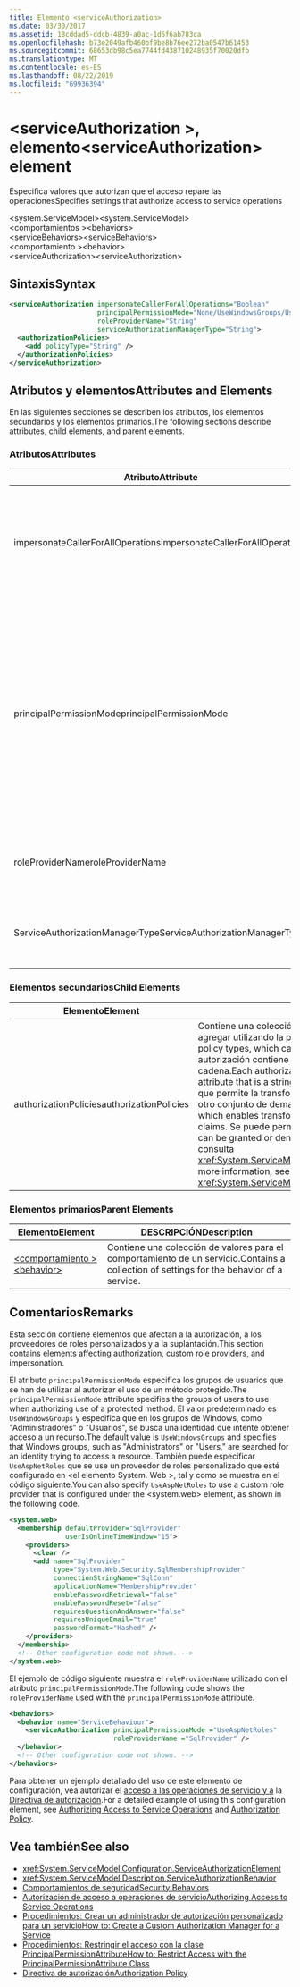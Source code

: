 ```yaml
---
title: Elemento <serviceAuthorization>
ms.date: 03/30/2017
ms.assetid: 18cddad5-ddcb-4839-a0ac-1d6f6ab783ca
ms.openlocfilehash: b73e2049afb460bf9be8b76ee272ba0547b61453
ms.sourcegitcommit: 68653db98c5ea7744fd438710248935f70020dfb
ms.translationtype: MT
ms.contentlocale: es-ES
ms.lasthandoff: 08/22/2019
ms.locfileid: "69936394"
---
```

# <a name="serviceauthorization-element"></a><span data-ttu-id="bd0b1-102">\<serviceAuthorization >, elemento</span><span class="sxs-lookup"><span data-stu-id="bd0b1-102">\<serviceAuthorization> element</span></span>
<span data-ttu-id="bd0b1-103">Especifica valores que autorizan que el acceso repare las operaciones</span><span class="sxs-lookup"><span data-stu-id="bd0b1-103">Specifies settings that authorize access to service operations</span></span>  
  
 <span data-ttu-id="bd0b1-104">\<system.ServiceModel></span><span class="sxs-lookup"><span data-stu-id="bd0b1-104">\<system.ServiceModel></span></span>  
<span data-ttu-id="bd0b1-105">\<comportamientos ></span><span class="sxs-lookup"><span data-stu-id="bd0b1-105">\<behaviors></span></span>  
<span data-ttu-id="bd0b1-106">\<serviceBehaviors></span><span class="sxs-lookup"><span data-stu-id="bd0b1-106">\<serviceBehaviors></span></span>  
<span data-ttu-id="bd0b1-107">\<comportamiento ></span><span class="sxs-lookup"><span data-stu-id="bd0b1-107">\<behavior></span></span>  
<span data-ttu-id="bd0b1-108">\<serviceAuthorization></span><span class="sxs-lookup"><span data-stu-id="bd0b1-108">\<serviceAuthorization></span></span>  
  
## <a name="syntax"></a><span data-ttu-id="bd0b1-109">Sintaxis</span><span class="sxs-lookup"><span data-stu-id="bd0b1-109">Syntax</span></span>  
  
```xml  
<serviceAuthorization impersonateCallerForAllOperations="Boolean"
                      principalPermissionMode="None/UseWindowsGroups/UseAspNetRoles/Custom"
                      roleProviderName="String"
                      serviceAuthorizationManagerType="String">
  <authorizationPolicies>
    <add policyType="String" />
  </authorizationPolicies>
</serviceAuthorization>
```  
  
## <a name="attributes-and-elements"></a><span data-ttu-id="bd0b1-110">Atributos y elementos</span><span class="sxs-lookup"><span data-stu-id="bd0b1-110">Attributes and Elements</span></span>  
 <span data-ttu-id="bd0b1-111">En las siguientes secciones se describen los atributos, los elementos secundarios y los elementos primarios.</span><span class="sxs-lookup"><span data-stu-id="bd0b1-111">The following sections describe attributes, child elements, and parent elements.</span></span>  
  
### <a name="attributes"></a><span data-ttu-id="bd0b1-112">Atributos</span><span class="sxs-lookup"><span data-stu-id="bd0b1-112">Attributes</span></span>  
  
|<span data-ttu-id="bd0b1-113">Atributo</span><span class="sxs-lookup"><span data-stu-id="bd0b1-113">Attribute</span></span>|<span data-ttu-id="bd0b1-114">DESCRIPCIÓN</span><span class="sxs-lookup"><span data-stu-id="bd0b1-114">Description</span></span>|  
|---------------|-----------------|  
|<span data-ttu-id="bd0b1-115">impersonateCallerForAllOperations</span><span class="sxs-lookup"><span data-stu-id="bd0b1-115">impersonateCallerForAllOperations</span></span>|<span data-ttu-id="bd0b1-116">Un valor booleano que especifica si todas las operaciones en el servicio suplantan al autor de la llamada.</span><span class="sxs-lookup"><span data-stu-id="bd0b1-116">A Boolean value that specifies if all the operations in the service impersonate the caller.</span></span> <span data-ttu-id="bd0b1-117">El valor predeterminado es `false`.</span><span class="sxs-lookup"><span data-stu-id="bd0b1-117">The default is `false`.</span></span><br /><br /> <span data-ttu-id="bd0b1-118">Cuando una operación de servicio concreta suplanta al llamador, el contexto del subproceso se intercambia al contexto del llamador antes de ejecutar el servicio especificado.</span><span class="sxs-lookup"><span data-stu-id="bd0b1-118">When a specific service operation impersonates the caller, the thread context is switched to the caller context before executing the specified service.</span></span>|  
|<span data-ttu-id="bd0b1-119">principalPermissionMode</span><span class="sxs-lookup"><span data-stu-id="bd0b1-119">principalPermissionMode</span></span>|<span data-ttu-id="bd0b1-120">Establece la entidad de seguridad usada para llevar a cabo las operaciones en el servidor.</span><span class="sxs-lookup"><span data-stu-id="bd0b1-120">Sets the principal used to carry out operations on the server.</span></span> <span data-ttu-id="bd0b1-121">Los valores son los siguientes:</span><span class="sxs-lookup"><span data-stu-id="bd0b1-121">Values include the following:</span></span><br /><br /> <span data-ttu-id="bd0b1-122">-Ninguno</span><span class="sxs-lookup"><span data-stu-id="bd0b1-122">-   None</span></span><br /><span data-ttu-id="bd0b1-123">-   UseWindowsGroups</span><span class="sxs-lookup"><span data-stu-id="bd0b1-123">-   UseWindowsGroups</span></span><br /><span data-ttu-id="bd0b1-124">-   UseAspNetRoles</span><span class="sxs-lookup"><span data-stu-id="bd0b1-124">-   UseAspNetRoles</span></span><br /><span data-ttu-id="bd0b1-125">-Personalizado</span><span class="sxs-lookup"><span data-stu-id="bd0b1-125">-   Custom</span></span><br /><br /> <span data-ttu-id="bd0b1-126">El valor predeterminado es UseWindowsGroups.</span><span class="sxs-lookup"><span data-stu-id="bd0b1-126">The default value is UseWindowsGroups.</span></span> <span data-ttu-id="bd0b1-127">El valor es del tipo <xref:System.ServiceModel.Description.PrincipalPermissionMode>.</span><span class="sxs-lookup"><span data-stu-id="bd0b1-127">The value is of type <xref:System.ServiceModel.Description.PrincipalPermissionMode>.</span></span> <span data-ttu-id="bd0b1-128">Para obtener más información sobre el uso de este [atributo, consulte Cómo: Restrinja el acceso con la clase](../../../wcf/how-to-restrict-access-with-the-principalpermissionattribute-class.md)PrincipalPermissionAttribute.</span><span class="sxs-lookup"><span data-stu-id="bd0b1-128">For more information on using this attribute, see [How to: Restrict Access with the PrincipalPermissionAttribute Class](../../../wcf/how-to-restrict-access-with-the-principalpermissionattribute-class.md).</span></span>|  
|<span data-ttu-id="bd0b1-129">roleProviderName</span><span class="sxs-lookup"><span data-stu-id="bd0b1-129">roleProviderName</span></span>|<span data-ttu-id="bd0b1-130">Una cadena que especifica el nombre del proveedor de roles, que proporciona información de rol para una aplicación Windows Communication Foundation (WCF).</span><span class="sxs-lookup"><span data-stu-id="bd0b1-130">A string that specifies the name of the role provider, which provides role information for a Windows Communication Foundation (WCF) application.</span></span> <span data-ttu-id="bd0b1-131">El valor predeterminado es una cadena vacía.</span><span class="sxs-lookup"><span data-stu-id="bd0b1-131">The default is an empty string.</span></span>|  
|<span data-ttu-id="bd0b1-132">ServiceAuthorizationManagerType</span><span class="sxs-lookup"><span data-stu-id="bd0b1-132">ServiceAuthorizationManagerType</span></span>|<span data-ttu-id="bd0b1-133">Una cadena que contiene el tipo de administrador de autorización de servicio.</span><span class="sxs-lookup"><span data-stu-id="bd0b1-133">A string containing the type of the service authorization manager.</span></span> <span data-ttu-id="bd0b1-134">Para obtener más información, consulta <xref:System.ServiceModel.ServiceAuthorizationManager>.</span><span class="sxs-lookup"><span data-stu-id="bd0b1-134">For more information, see <xref:System.ServiceModel.ServiceAuthorizationManager>.</span></span>|  
  
### <a name="child-elements"></a><span data-ttu-id="bd0b1-135">Elementos secundarios</span><span class="sxs-lookup"><span data-stu-id="bd0b1-135">Child Elements</span></span>  
  
|<span data-ttu-id="bd0b1-136">Elemento</span><span class="sxs-lookup"><span data-stu-id="bd0b1-136">Element</span></span>|<span data-ttu-id="bd0b1-137">DESCRIPCIÓN</span><span class="sxs-lookup"><span data-stu-id="bd0b1-137">Description</span></span>|  
|-------------|-----------------|  
|<span data-ttu-id="bd0b1-138">authorizationPolicies</span><span class="sxs-lookup"><span data-stu-id="bd0b1-138">authorizationPolicies</span></span>|<span data-ttu-id="bd0b1-139">Contiene una colección de tipos de directiva de autorización, que se pueden agregar utilizando la palabra clave `add`.</span><span class="sxs-lookup"><span data-stu-id="bd0b1-139">Contains a collection of authorization policy types, which can be added using the `add` keyword.</span></span> <span data-ttu-id="bd0b1-140">Cada directiva de autorización contiene un atributo `policyType` necesario único que es una cadena.</span><span class="sxs-lookup"><span data-stu-id="bd0b1-140">Each authorization policy contains a single required `policyType` attribute that is a string.</span></span> <span data-ttu-id="bd0b1-141">El atributo especifica una directiva de autorización que permite la transformación de un conjunto de demandas de entrada en otro conjunto de demandas.</span><span class="sxs-lookup"><span data-stu-id="bd0b1-141">The attribute specifies an authorization policy, which enables transformation of one set of input claims into another set of claims.</span></span> <span data-ttu-id="bd0b1-142">Se puede permitir o denegar el acceso en base a eso.</span><span class="sxs-lookup"><span data-stu-id="bd0b1-142">Access control can be granted or denied based on that.</span></span> <span data-ttu-id="bd0b1-143">Para obtener más información, consulta <xref:System.ServiceModel.Configuration.AuthorizationPolicyTypeElement>.</span><span class="sxs-lookup"><span data-stu-id="bd0b1-143">For more information, see <xref:System.ServiceModel.Configuration.AuthorizationPolicyTypeElement>.</span></span>|  
  
### <a name="parent-elements"></a><span data-ttu-id="bd0b1-144">Elementos primarios</span><span class="sxs-lookup"><span data-stu-id="bd0b1-144">Parent Elements</span></span>  
  
|<span data-ttu-id="bd0b1-145">Elemento</span><span class="sxs-lookup"><span data-stu-id="bd0b1-145">Element</span></span>|<span data-ttu-id="bd0b1-146">DESCRIPCIÓN</span><span class="sxs-lookup"><span data-stu-id="bd0b1-146">Description</span></span>|  
|-------------|-----------------|  
|[<span data-ttu-id="bd0b1-147">\<comportamiento ></span><span class="sxs-lookup"><span data-stu-id="bd0b1-147">\<behavior></span></span>](behavior-of-endpointbehaviors.md)|<span data-ttu-id="bd0b1-148">Contiene una colección de valores para el comportamiento de un servicio.</span><span class="sxs-lookup"><span data-stu-id="bd0b1-148">Contains a collection of settings for the behavior of a service.</span></span>|  
  
## <a name="remarks"></a><span data-ttu-id="bd0b1-149">Comentarios</span><span class="sxs-lookup"><span data-stu-id="bd0b1-149">Remarks</span></span>  
 <span data-ttu-id="bd0b1-150">Esta sección contiene elementos que afectan a la autorización, a los proveedores de roles personalizados y a la suplantación.</span><span class="sxs-lookup"><span data-stu-id="bd0b1-150">This section contains elements affecting authorization, custom role providers, and impersonation.</span></span>  
  
 <span data-ttu-id="bd0b1-151">El atributo `principalPermissionMode` especifica los grupos de usuarios que se han de utilizar al autorizar el uso de un método protegido.</span><span class="sxs-lookup"><span data-stu-id="bd0b1-151">The `principalPermissionMode` attribute specifies the groups of users to use when authorizing use of a protected method.</span></span> <span data-ttu-id="bd0b1-152">El valor predeterminado es `UseWindowsGroups` y especifica que en los grupos de Windows, como "Administradores" o "Usuarios", se busca una identidad que intente obtener acceso a un recurso.</span><span class="sxs-lookup"><span data-stu-id="bd0b1-152">The default value is `UseWindowsGroups` and specifies that Windows groups, such as "Administrators" or "Users," are searched for an identity trying to access a resource.</span></span> <span data-ttu-id="bd0b1-153">También puede especificar `UseAspNetRoles` que se use un proveedor de roles personalizado que esté configurado en \<el elemento System. Web >, tal y como se muestra en el código siguiente.</span><span class="sxs-lookup"><span data-stu-id="bd0b1-153">You can also specify `UseAspNetRoles` to use a custom role provider that is configured under the \<system.web> element, as shown in the following code.</span></span>  
  
```xml  
<system.web>
  <membership defaultProvider="SqlProvider"
              userIsOnlineTimeWindow="15">
    <providers>
      <clear />
      <add name="SqlProvider"
           type="System.Web.Security.SqlMembershipProvider"
           connectionStringName="SqlConn"
           applicationName="MembershipProvider"
           enablePasswordRetrieval="false"
           enablePasswordReset="false"
           requiresQuestionAndAnswer="false"
           requiresUniqueEmail="true"
           passwordFormat="Hashed" />
    </providers>
  </membership>
  <!-- Other configuration code not shown. -->
</system.web>
```  
  
 <span data-ttu-id="bd0b1-154">El ejemplo de código siguiente muestra el `roleProviderName` utilizado con el atributo `principalPermissionMode`.</span><span class="sxs-lookup"><span data-stu-id="bd0b1-154">The following code shows the `roleProviderName` used with the `principalPermissionMode` attribute.</span></span>  
  
```xml  
<behaviors>
  <behavior name="ServiceBehaviour">
    <serviceAuthorization principalPermissionMode ="UseAspNetRoles"
                          roleProviderName ="SqlProvider" />
  </behavior>
  <!-- Other configuration code not shown. -->
</behaviors>
```  
  
 <span data-ttu-id="bd0b1-155">Para obtener un ejemplo detallado del uso de este elemento de configuración, vea autorizar el [acceso a las operaciones de servicio y a](../../../wcf/samples/authorizing-access-to-service-operations.md) la [Directiva de autorización](../../../wcf/samples/authorization-policy.md).</span><span class="sxs-lookup"><span data-stu-id="bd0b1-155">For a detailed example of using this configuration element, see [Authorizing Access to Service Operations](../../../wcf/samples/authorizing-access-to-service-operations.md) and [Authorization Policy](../../../wcf/samples/authorization-policy.md).</span></span>  
  
## <a name="see-also"></a><span data-ttu-id="bd0b1-156">Vea también</span><span class="sxs-lookup"><span data-stu-id="bd0b1-156">See also</span></span>

- <xref:System.ServiceModel.Configuration.ServiceAuthorizationElement>
- <xref:System.ServiceModel.Description.ServiceAuthorizationBehavior>
- [<span data-ttu-id="bd0b1-157">Comportamientos de seguridad</span><span class="sxs-lookup"><span data-stu-id="bd0b1-157">Security Behaviors</span></span>](../../../wcf/feature-details/security-behaviors-in-wcf.md)
- [<span data-ttu-id="bd0b1-158">Autorización de acceso a operaciones de servicio</span><span class="sxs-lookup"><span data-stu-id="bd0b1-158">Authorizing Access to Service Operations</span></span>](../../../wcf/samples/authorizing-access-to-service-operations.md)
- [<span data-ttu-id="bd0b1-159">Procedimientos: Crear un administrador de autorización personalizado para un servicio</span><span class="sxs-lookup"><span data-stu-id="bd0b1-159">How to: Create a Custom Authorization Manager for a Service</span></span>](../../../wcf/extending/how-to-create-a-custom-authorization-manager-for-a-service.md)
- [<span data-ttu-id="bd0b1-160">Procedimientos: Restringir el acceso con la clase PrincipalPermissionAttribute</span><span class="sxs-lookup"><span data-stu-id="bd0b1-160">How to: Restrict Access with the PrincipalPermissionAttribute Class</span></span>](../../../wcf/how-to-restrict-access-with-the-principalpermissionattribute-class.md)
- [<span data-ttu-id="bd0b1-161">Directiva de autorización</span><span class="sxs-lookup"><span data-stu-id="bd0b1-161">Authorization Policy</span></span>](../../../wcf/samples/authorization-policy.md)
